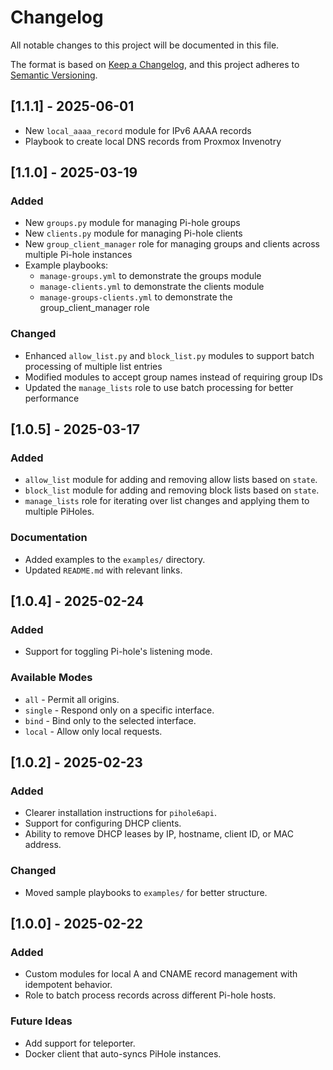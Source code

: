 # Changelog

All notable changes to this project will be documented in this file.

The format is based on [Keep a Changelog](https://keepachangelog.com/en/1.0.0/),
and this project adheres to [Semantic Versioning](https://semver.org/spec/v2.0.0.html).


## [1.1.1] - 2025-06-01
- New `local_aaaa_record` module for IPv6 AAAA records
- Playbook to create local DNS records from Proxmox Invenotry

## [1.1.0] - 2025-03-19

### Added
- New `groups.py` module for managing Pi-hole groups
- New `clients.py` module for managing Pi-hole clients
- New `group_client_manager` role for managing groups and clients across multiple Pi-hole instances
- Example playbooks:
  - `manage-groups.yml` to demonstrate the groups module
  - `manage-clients.yml` to demonstrate the clients module
  - `manage-groups-clients.yml` to demonstrate the group_client_manager role

### Changed
- Enhanced `allow_list.py` and `block_list.py` modules to support batch processing of multiple list entries
- Modified modules to accept group names instead of requiring group IDs
- Updated the `manage_lists` role to use batch processing for better performance

## [1.0.5] - 2025-03-17
### Added
- `allow_list` module for adding and removing allow lists based on `state`.
- `block_list` module for adding and removing block lists based on `state`.
- `manage_lists` role for iterating over list changes and applying them to multiple PiHoles.

### Documentation
- Added examples to the `examples/` directory.
- Updated `README.md` with relevant links.

## [1.0.4] - 2025-02-24
### Added
- Support for toggling Pi-hole's listening mode.

### Available Modes
- `all` - Permit all origins.
- `single` - Respond only on a specific interface.
- `bind` - Bind only to the selected interface.
- `local` - Allow only local requests.

## [1.0.2] - 2025-02-23
### Added
- Clearer installation instructions for `pihole6api`.
- Support for configuring DHCP clients.
- Ability to remove DHCP leases by IP, hostname, client ID, or MAC address.

### Changed
- Moved sample playbooks to `examples/` for better structure.

## [1.0.0] - 2025-02-22
### Added
- Custom modules for local A and CNAME record management with idempotent behavior.
- Role to batch process records across different Pi-hole hosts.

### Future Ideas
- Add support for teleporter.
- Docker client that auto-syncs PiHole instances.

